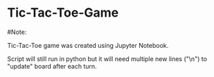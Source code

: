 # Tic-Tac-Toe-Game

#Note: 

Tic-Tac-Toe game was created using Jupyter Notebook. 

Script will still run in python but it will need multiple new lines ("\n") to "update" board after each turn.
